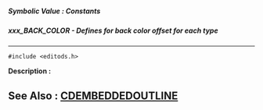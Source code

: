 ##### Symbolic Value : Constants
##### xxx_BACK_COLOR - Defines for back color offset for each type
---
```
#include <editods.h>
```
**Description :**



**See Also :**
[CDEMBEDDEDOUTLINE](/domino-c-api-docs/reference/Data/CDEMBEDDEDOUTLINE)
---
